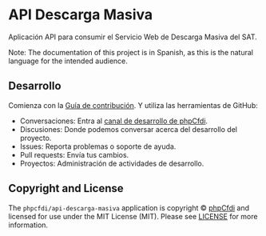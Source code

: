 # API Descarga Masiva

Aplicación API para consumir el Servicio Web de Descarga Masiva del SAT.

Note: The documentation of this project is in Spanish, as this is the natural language for the intended audience.

## Desarrollo

Comienza con la [Guía de contribución][contributing]. Y utiliza las herramientas de GitHub:

- Conversaciones: Entra al [canal de desarrollo de phpCfdi][discord].
- Discusiones: Donde podemos conversar acerca del desarrollo del proyecto.
- Issues: Reporta problemas o soporte de ayuda.
- Pull requests: Envía tus cambios.
- Proyectos: Administración de actividades de desarrollo.

## Copyright and License

The `phpcfdi/api-descarga-masiva` application is copyright © [phpCfdi](https://www.phpcfdi.com/)
and licensed for use under the MIT License (MIT). Please see [LICENSE][] for more information.

[discord]: https://discord.gg/aFGYXvX
[license]: https://github.com/phpcfdi/api-descarga-masiva/blob/main/LICENSE
[contributing]: https://github.com/phpcfdi/api-descarga-masiva/blob/main/CONTRIBUTING.md
